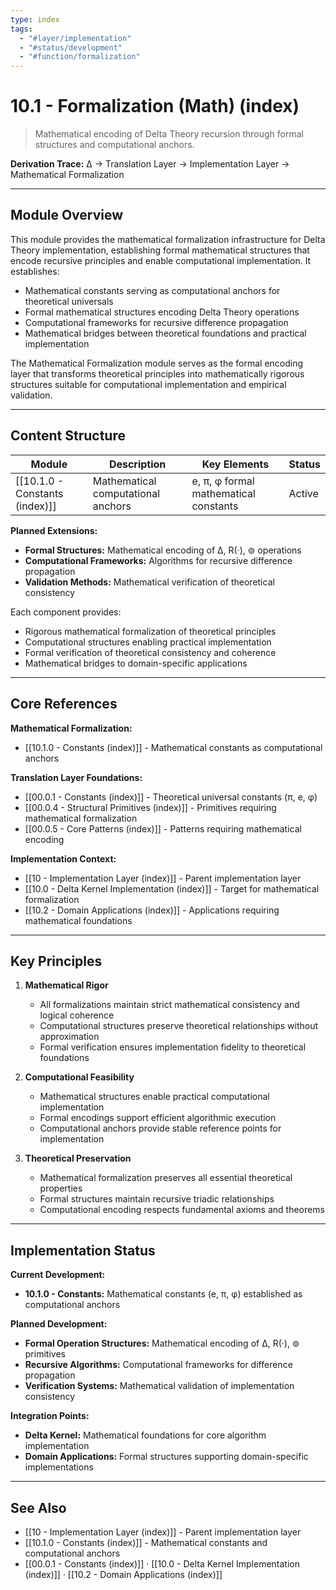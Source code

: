```yaml
---
type: index
tags:
  - "#layer/implementation"
  - "#status/development"
  - "#function/formalization"
---
```


# 10.1 - Formalization (Math) (index)

> Mathematical encoding of Delta Theory recursion through formal structures and computational anchors.

**Derivation Trace:** ∆ → Translation Layer → Implementation Layer → Mathematical Formalization

---

## Module Overview

This module provides the mathematical formalization infrastructure for Delta Theory implementation, establishing formal mathematical structures that encode recursive principles and enable computational implementation. It establishes:
- Mathematical constants serving as computational anchors for theoretical universals
- Formal mathematical structures encoding Delta Theory operations
- Computational frameworks for recursive difference propagation
- Mathematical bridges between theoretical foundations and practical implementation

The Mathematical Formalization module serves as the formal encoding layer that transforms theoretical principles into mathematically rigorous structures suitable for computational implementation and empirical validation.

---

## Content Structure

| Module | Description | Key Elements | Status |
|--------|-------------|--------------|--------|
| [[10.1.0 - Constants (index)]] | Mathematical computational anchors | e, π, φ formal mathematical constants | Active |

**Planned Extensions:**
- **Formal Structures:** Mathematical encoding of ∆, R(·), ⊚ operations
- **Computational Frameworks:** Algorithms for recursive difference propagation
- **Validation Methods:** Mathematical verification of theoretical consistency

Each component provides:
- Rigorous mathematical formalization of theoretical principles
- Computational structures enabling practical implementation
- Formal verification of theoretical consistency and coherence
- Mathematical bridges to domain-specific applications

---

## Core References

**Mathematical Formalization:**
- [[10.1.0 - Constants (index)]] - Mathematical constants as computational anchors

**Translation Layer Foundations:**
- [[00.0.1 - Constants (index)]] - Theoretical universal constants (π, e, φ)
- [[00.0.4 - Structural Primitives (index)]] - Primitives requiring mathematical formalization
- [[00.0.5 - Core Patterns (index)]] - Patterns requiring mathematical encoding

**Implementation Context:**
- [[10 - Implementation Layer (index)]] - Parent implementation layer
- [[10.0 - Delta Kernel Implementation (index)]] - Target for mathematical formalization
- [[10.2 - Domain Applications (index)]] - Applications requiring mathematical foundations

---

## Key Principles

1. **Mathematical Rigor**
   - All formalizations maintain strict mathematical consistency and logical coherence
   - Computational structures preserve theoretical relationships without approximation
   - Formal verification ensures implementation fidelity to theoretical foundations

2. **Computational Feasibility**
   - Mathematical structures enable practical computational implementation
   - Formal encodings support efficient algorithmic execution
   - Computational anchors provide stable reference points for implementation

3. **Theoretical Preservation**
   - Mathematical formalization preserves all essential theoretical properties
   - Formal structures maintain recursive triadic relationships
   - Computational encoding respects fundamental axioms and theorems

---

## Implementation Status

**Current Development:**
- **10.1.0 - Constants:** Mathematical constants (e, π, φ) established as computational anchors

**Planned Development:**
- **Formal Operation Structures:** Mathematical encoding of ∆, R(·), ⊚ primitives
- **Recursive Algorithms:** Computational frameworks for difference propagation
- **Verification Systems:** Mathematical validation of implementation consistency

**Integration Points:**
- **Delta Kernel:** Mathematical foundations for core algorithm implementation
- **Domain Applications:** Formal structures supporting domain-specific implementations

---

## See Also

- [[10 - Implementation Layer (index)]] - Parent implementation layer
- [[10.1.0 - Constants (index)]] - Mathematical constants and computational anchors
- [[00.0.1 - Constants (index)]] · [[10.0 - Delta Kernel Implementation (index)]] · [[10.2 - Domain Applications (index)]]
